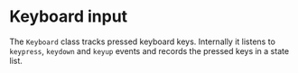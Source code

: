 # Keyboard input

The `Keyboard` class tracks pressed keyboard keys.
Internally it listens to `keypress`, `keydown` and `keyup` events and records
the pressed keys in a state list.
